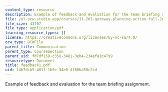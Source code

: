 ```yaml
---
content_type: resource
description: Example of feedback and evaluation for the team briefing assignment.
file: /ol-ocw-studio-app/courses/11-201-gateway-planning-action-fall-2007/14b7dcb5401f1b9e34e04f66ba50c2cd_feedback1.pdf
file_size: 43707
file_type: application/pdf
learning_resource_types: []
license: https://creativecommons.org/licenses/by-nc-sa/4.0/
ocw_type: OCWFile
parent_title: Communication
parent_type: CourseSection
parent_uid: fd7df159-c358-3481-3eb4-234efa1c4799
resourcetype: Document
title: feedback1.pdf
uid: 14b7dcb5-401f-1b9e-34e0-4f66ba50c2cd
---
```

Example of feedback and evaluation for the team briefing assignment.